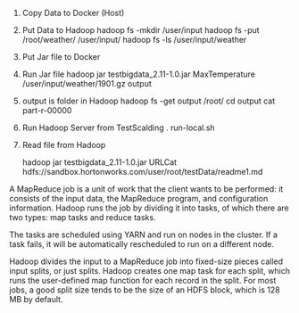 1. Copy Data to Docker (Host)

2. Put Data to Hadoop
    hadoop fs -mkdir /user/input
    hadoop fs -put /root/weather/ /user/input/ 
    hadoop fs -ls /user/input/weather

3. Put Jar file to Docker

4. Run Jar file
    hadoop jar testbigdata_2.11-1.0.jar MaxTemperature /user/input/weather/1901.gz output

5. output is folder in Hadoop
    hadoop fs -get output /root/
    cd output
    cat part-r-00000
     
6. Run Hadoop Server from TestScalding
    . run-local.sh
    
7. Read file from Hadoop

    hadoop jar testbigdata_2.11-1.0.jar URLCat hdfs://sandbox.hortonworks.com/user/root/testData/readme1.md
    
A MapReduce job is a unit of work that the client wants to be performed: it consists of the input data, the MapReduce program, 
and configuration information. Hadoop runs the job by dividing it into tasks, of which there are two types: map tasks and reduce tasks. 

The tasks are scheduled using YARN and run on nodes in the cluster. If a task fails, it will be automatically rescheduled 
to run on a different node.

Hadoop divides the input to a MapReduce job into fixed-size pieces called input splits, or just splits. Hadoop creates 
one map task for each split, which runs the user-defined map function for each record in the split.
For most jobs, a good split size tends to be the size of an HDFS block, which is 128 MB by default.









